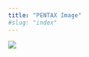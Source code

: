 ```yaml
---
title: "PENTAX Image"
#slug: "index"
---
```


[![](/wp-content/2011/12/43-300x225.jpg)](/wp-content/2011/12/43.jpg)